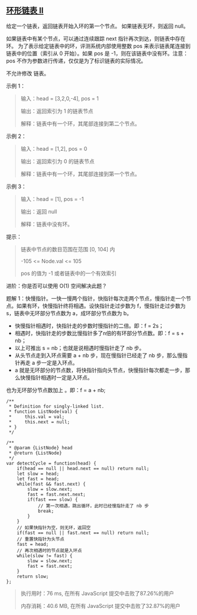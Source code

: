 ## [环形链表 II](https://leetcode-cn.com/problems/linked-list-cycle-ii/)
给定一个链表，返回链表开始入环的第一个节点。 如果链表无环，则返回 null。

如果链表中有某个节点，可以通过连续跟踪 next 指针再次到达，则链表中存在环。 为了表示给定链表中的环，评测系统内部使用整数 pos 来表示链表尾连接到链表中的位置（索引从 0 开始）。如果 pos 是 -1，则在该链表中没有环。注意：pos 不作为参数进行传递，仅仅是为了标识链表的实际情况。

不允许修改 链表。

示例 1：
>  输入：head = [3,2,0,-4], pos = 1
> 
>  输出：返回索引为 1 的链表节点
> 
>  解释：链表中有一个环，其尾部连接到第二个节点。

示例 2：
>  输入：head = [1,2], pos = 0
> 
>  输出：返回索引为 0 的链表节点
> 
>  解释：链表中有一个环，其尾部连接到第一个节点。

示例 3：
>  输入：head = [1], pos = -1
> 
>  输出：返回 null
> 
>  解释：链表中没有环。

提示：
>  链表中节点的数目范围在范围 [0, 104] 内
> 
>  -105 <= Node.val <= 105
> 
>  pos 的值为 -1 或者链表中的一个有效索引

进阶：你是否可以使用 O(1) 空间解决此题？

题解 1：快慢指针。一快一慢两个指针，快指针每次走两个节点，慢指针走一个节点。如果有环，快慢指针终将相遇。设快指针走过步数为 f，慢指针走过步数为 s，链表中无环部分节点数为 a，成环部分节点数为 b。
+ 快慢指针相遇时，快指针走的步数时慢指针的二倍。即：f = 2s；
+ 相遇时，快指针走的步数比慢指针多了n倍的有环部分节点数。即：f = s + nb；
+ 以上可推出 s = nb；也就是说相遇时慢指针走了 nb 步。
+ 从头节点走到入环点需要 a + nb 步，现在慢指针已经走了 nb 步，那么慢指针再走 a 步一定是入环点。
+ a 就是无环部分的节点数，将快指针指向头节点，快慢指针每次都走一步，那么快慢指针相遇时一定是入环点。



也为无环部分节点数加上 。即：f = a + nb;
```
/**
 * Definition for singly-linked list.
 * function ListNode(val) {
 *     this.val = val;
 *     this.next = null;
 * }
 */

/**
 * @param {ListNode} head
 * @return {ListNode}
 */
var detectCycle = function(head) {
    if(head == null || head.next == null) return null;
    let slow = head;
    let fast = head;
    while(fast && fast.next) {
        slow = slow.next;
        fast = fast.next.next;
        if(fast === slow) {
            // 第一次相遇，跳出循环，此时已经慢指针走了 nb 步
            break;
        }
    }
    // 如果快指针为空，则无环，返回空
    if(fast == null || fast.next == null) return null;
    // 重置快指针为头节点
    fast = head;
    // 再次相遇时的节点就是入环点
    while(slow != fast) {
        slow = slow.next;
        fast = fast.next;
    }
    return slow;
};
```
> 执行用时：76 ms, 在所有 JavaScript 提交中击败了87.26%的用户
> 
> 内存消耗：40.6 MB, 在所有 JavaScript 提交中击败了32.87%的用户